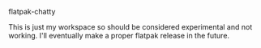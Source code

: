 flatpak-chatty

This is just my workspace so should be considered experimental and not working. I'll eventually make a proper flatpak release in the future. 
